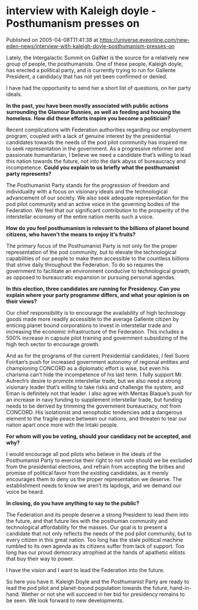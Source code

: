 # interview with Kaleigh doyle - Posthumanism presses on
Published on 2005-04-08T11:41:38 at https://universe.eveonline.com/new-eden-news/interview-with-kaleigh-doyle-posthumanism-presses-on

Lately, the Intergalactic Summit on GalNet is the source for a relatively new group of people, the posthumanists. One of these people, Kaleigh doyle, has erected a political party, and is currently trying to run for Gallente President, a candidacy that has not yet been confirmed or denied.   
  
I have had the opportunity to send her a short list of questions, on her party ideals.   
  
**In the past, you have been mostly associated with public actions surrounding the Glamour Bunnies, as well as feeding and housing the homeless.** **How did these efforts inspire you become a politician?**   
  
Recent complications with Federation authorities regarding our employment program, coupled with a lack of genuine interest by the presidential candidates towards the needs of the pod pilot community has inspired me to seek representation in the government. As a progressive reformer and passionate humanitarian, I believe we need a candidate that’s willing to lead this nation towards the future, not into the dark abyss of bureaucracy and incompetence. **Could you explain to us briefly what the posthumanist party represents?**   
  
The Posthumanist Party stands for the progression of freedom and individuality with a focus on visionary ideals and the technological advancement of our society. We also seek adequate representation for the pod pilot community and an active voice in the governing bodies of the Federation. We feel that our significant contribution to the prosperity of the interstellar economy of the entire nation merits such a voice.   
  
**How do you feel posthumanism is relevant to the billions of planet bound citizens, who haven't the means to enjoy it's fruits?**   
  
The primary focus of the Posthumanist Party is not only for the proper representation of the pod community, but to elevate the technological capabilities of our people to make them accessible to the countless billions that strive daily throughout the Federation. To do so requires the government to facilitate an environment conducive to technological growth, as opposed to bureaucratic expansion or pursuing personal agendas.   
  
**In this election, three candidates are running for Presidency. Can you explain where your party programme differs, and what your opinion is on their views?**   
  
Our chief responsibility is to encourage the availability of high technology goods made more readily accessible to the average Gallente citizen by enticing planet bound corporations to invest in interstellar trade and increasing the economic infrastructure of the Federation. This includes a 500% increase in capsule pilot training and government subsidizing of the high tech sector to encourage growth.   
  
And as for the programs of the current Presidential candidates, I feel Suoro Foiritan’s push for increased government autonomy of regional entities and championing CONCORD as a diplomatic effort is wise, but even his charisma can’t hide the incompetence of his last term. I fully support Mr. Autrech’s desire to promote interstellar trade, but we also need a strong visionary leader that’s willing to take risks and challenge the system, and Eman is definitely not that leader. I also agree with Mentas Blaque’s push for an increase in navy funding to supplement interstellar trade, but funding needs to be derived by trimming the government bureaucracy, not from CONCORD. His isolationist and xenophobic tendencies add a dangerous element to the fragile peace between our nations, and threaten to tear our nation apart once more with the Intaki people.   
  
**For whom will you be voting, should your candidacy not be accepted, and why?**   
  
I would encourage all pod pilots who believe in the ideals of the Posthumanist Party to exercise their right to not vote should we be excluded from the presidential elections, and refrain from accepting the bribes and promise of political favor from the existing candidates, as it merely encourages them to deny us the proper representation we deserve. The establishment needs to know we aren’t its lapdogs, and we demand our voice be heard.   
  
**In closing, do you have anything to say to the public?**   
  
The Federation and its people deserve a strong President to lead them into the future, and that future lies with the posthuman community and technological affordability for the masses. Our goal is to present a candidate that not only reflects the needs of the pod pilot community, but to every citizen in this great nation. Too long has the stale political machine rumbled to its own agenda as its citizens suffer from lack of support. Too long has our proud democracy atrophied at the hands of apathetic elitists that buy their way to power.   
  
I have the vision and I want to lead the Federation into the future.   
  
So here you have it. Kaleigh Doyle and the Posthumanist Party are ready to lead the pod pilot and planet-bound population towards the future, hand-in-hand. Wether or not she will succeed in her bid for presidency remains to be seen. We look forward to new developments.
